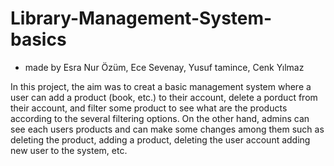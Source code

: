 # Library-Management-System-basics
* made by Esra Nur Özüm, Ece Sevenay, Yusuf tamince, Cenk Yılmaz

In this project, the aim was to creat a basic management system where a user can add a product (book, etc.) to their account, delete a porduct from their account, and filter some product to see what are the products according to the several filtering options. On the other hand, admins can see each users products and can make some changes among them such as deleting the product, adding a product, deleting the user account adding new user to the system, etc. 
